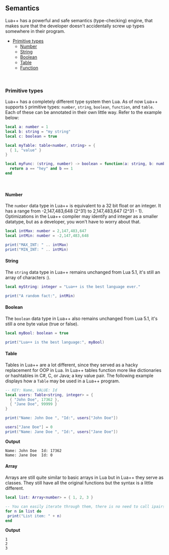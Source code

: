 ## Semantics
Lua++ has a powerful and safe semantics (type-checking) engine, that makes sure that the developer doesn't accidentally screw up types somewhere in their program.

* [Primitive types](http://www.luaplusplus.org/semantics.html#primitive-types)
  * [Number](http://www.luaplusplus.org/semantics.html#number) 
  * [String](http://www.luaplusplus.org/semantics.html#string)
  * [Boolean](http://www.luaplusplus.org/semantics.html#boolean)
  * [Table](http://www.luaplusplus.org/semantics.html#table)
  * [Function](http://www.luaplusplus.org/semantics.html#function)

<br/>

### Primitive types
Lua++ has a completely different type system then Lua. As of now Lua++ supports ```5``` primitive types: ```number```, ```string```, ```boolean```, ```function```, and ```table```. Each of these can be annotated in their own little way. Refer to the example below:
```lua
local a: number = 1
local b: string = "my string"
local c: boolean = true

local myTable: table<number, string> = { 
  { 1, "value" } 
}

local myFunc: (string, number) -> boolean = function(a: string, b: number) -> boolean
  return a == "hey" and b == 1
end
```

<br/>

#### Number
The ```number``` data type in Lua++ is equivalent to a 32 bit float or an integer. It has a range from -2,147,483,648 (2^31) to 2,147,483,647 (2^31 - 1). Optimizations in the Lua++ compiler may identify and integer as a smaller datatype, but as a developer, you won't have to worry about that.
```lua
local intMax: number = 2,147,483,647
local intMin: number = -2,147,483,648

print("MAX_INT: " .. intMax)
print("MIN_INT: " .. intMin)
```

#### String
The ```string``` data type in Lua++ remains unchanged from Lua 5.1, it's still an array of characters :).
```lua
local myString: integer = "Lua++ is the best language ever."

print("A random fact:", intMin)
```

#### Boolean
The ```boolean``` data type in Lua++ also remains unchanged from Lua 5.1, it's still a one byte value (true or false).
```lua
local myBool: boolean = true

print("Lua++ is the best language:", myBool)
```

#### Table
Tables in Lua++ are a lot different, since they served as a hacky replacement for OOP in Lua. In Lua++ tables function more like dictionaries or hashtables in C#, C, or Java; a key value pair. The following example displays how a ```Table``` may be used in a Lua++ program.
```lua
-- KEY: Name, VALUE: Id
local users: Table<string, integer> = { 
  { "John Doe", 17362 },
  { "Jane Doe", 99999 }
}

print("Name: John Doe ", "Id:", users["John Doe"])

users["Jane Doe"] = 0
print("Name: Jane Doe ", "Id:", users["Jane Doe"])

```

**Output**
```
Name: John Doe  Id: 17362
Name: Jane Doe  Id: 0
```

#### Array
Arrays are still quite similar to basic arrays in Lua but in Lua++ they serve as classes. They still have all the original functions but the syntax is a little different.
```lua
local list: Array<number> = { 1, 2, 3 }

-- You can easily iterate through them, there is no need to call ipairs/pairs
for n in list do
 print("List item: " + n)
end

```

**Output**
```
1
2
3
```
